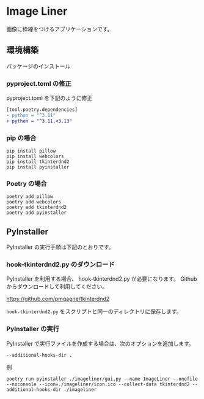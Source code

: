 # Image Liner

画像に枠線をつけるアプリケーションです。

## 環境構築

パッケージのインストール

### pyproject.toml の修正

pyproject.toml を下記のように修正

```diff
[tool.poetry.dependencies]
- python = "^3.11"
+ python = "^3.11,<3.13"
```

### pip の場合

```shell
pip install pillow
pip install webcolors
pip install tkinterdnd2
pip install pyinstaller
```

### Poetry の場合

```shell
poetry add pillow
poetry add webcolors
poetry add tkinterdnd2
poetry add pyinstaller
```

## PyInstaller

PyInstaller の実行手順は下記のとおりです。

### hook-tkinterdnd2.py のダウンロード

PyInstaller を利用する場合、 hook-tkinterdnd2.py が必要になります。
Github からダウンロードして利用してください。

https://github.com/pmgagne/tkinterdnd2

`hook-tkinterdnd2.py` をスクリプトと同一のディレクトリに保存します。

### PyInstaller の実行

PyInstaller で実行ファイルを作成する場合は、次のオプションを追加します。

```shell
--additional-hooks-dir .
```

例

```shell
poetry run pyinstaller ./imageliner/gui.py --name ImageLiner --onefile --noconsole --icon=./imageliner/icon.ico --collect-data tkinterdnd2 --additional-hooks-dir ./imageliner
```
